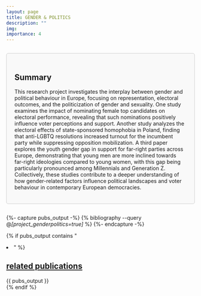 ```yaml
---
layout: page
title: GENDER & POLITICS
description: ""
img: 
importance: 4
---
```


<div style="border: 1px solid #ccc; border-radius: 5px; padding: 1.5em; margin: 2em 0; background-color: #f9f9f9;">

  <h2>
    Summary
  </h2>
    <p>
      This research project investigates the interplay between gender and political behaviour in Europe, focusing on representation, electoral outcomes, and the politicization of gender and sexuality. One study examines the impact of nominating female top candidates on electoral performance, revealing that such nominations positively influence voter perceptions and support. Another study analyzes the electoral effects of state-sponsored homophobia in Poland, finding that anti-LGBTQ resolutions increased turnout for the incumbent party while suppressing opposition mobilization. A third paper explores the youth gender gap in support for far-right parties across Europe, demonstrating that young men are more inclined towards far-right ideologies compared to young women, with this gap being particularly pronounced among Millennials and Generation Z. Collectively, these studies contribute to a deeper understanding of how gender-related factors influence political landscapes and voter behaviour in contemporary European democracies.
    </p>

</div>

{%- capture pubs_output -%}
  {% bibliography --query @*[project_genderpolitics=true]* %}
{%- endcapture -%}

{% if pubs_output contains "<li>" %}
  <div>
    <h2>
      <a href="{{ '/publications/' | relative_url }}" style="color: inherit">
        related publications
      </a>
    </h2>
    <div class="publications">
      {{ pubs_output }}
    </div>
  </div>
{% endif %}